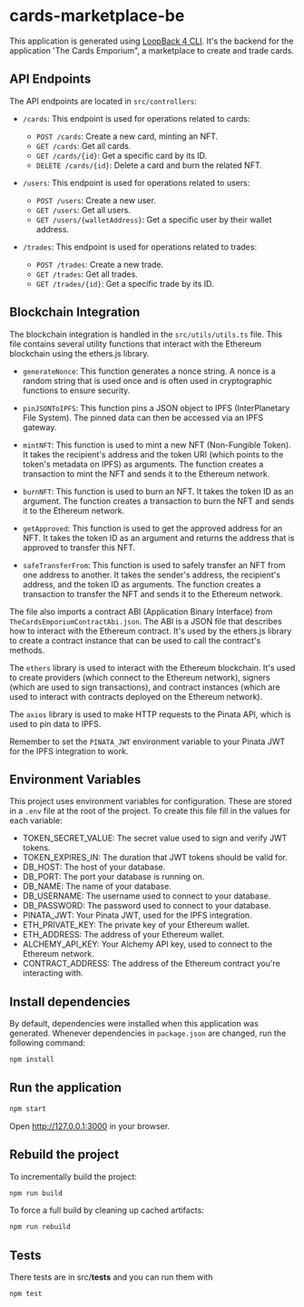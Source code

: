 # cards-marketplace-be

This application is generated using [LoopBack 4 CLI](https://loopback.io/doc/en/lb4/Command-line-interface.html).
It's the backend for the application 'The Cards Emporium", a marketplace to create and trade cards.

## API Endpoints

The API endpoints are located in `src/controllers`:

- `/cards`: This endpoint is used for operations related to cards:
  - `POST /cards`: Create a new card, minting an NFT.
  - `GET /cards`: Get all cards.
  - `GET /cards/{id}`: Get a specific card by its ID.
  - `DELETE /cards/{id}`: Delete a card and burn the related NFT.

- `/users`: This endpoint is used for operations related to users:
  - `POST /users`: Create a new user.
  - `GET /users`: Get all users.
  - `GET /users/{walletAddress}`: Get a specific user by their wallet address.

- `/trades`: This endpoint is used for operations related to trades:
  - `POST /trades`: Create a new trade.
  - `GET /trades`: Get all trades.
  - `GET /trades/{id}`: Get a specific trade by its ID.


## Blockchain Integration

The blockchain integration is handled in the `src/utils/utils.ts` file. This file contains several utility functions that interact with the Ethereum blockchain using the ethers.js library.

- `generateNonce`: This function generates a nonce string. A nonce is a random string that is used once and is often used in cryptographic functions to ensure security.

- `pinJSONToIPFS`: This function pins a JSON object to IPFS (InterPlanetary File System). The pinned data can then be accessed via an IPFS gateway.

- `mintNFT`: This function is used to mint a new NFT (Non-Fungible Token). It takes the recipient's address and the token URI (which points to the token's metadata on IPFS) as arguments. The function creates a transaction to mint the NFT and sends it to the Ethereum network.

- `burnNFT`: This function is used to burn an NFT. It takes the token ID as an argument. The function creates a transaction to burn the NFT and sends it to the Ethereum network.

- `getApproved`: This function is used to get the approved address for an NFT. It takes the token ID as an argument and returns the address that is approved to transfer this NFT.

- `safeTransferFrom`: This function is used to safely transfer an NFT from one address to another. It takes the sender's address, the recipient's address, and the token ID as arguments. The function creates a transaction to transfer the NFT and sends it to the Ethereum network.

The file also imports a contract ABI (Application Binary Interface) from `TheCardsEmporiumContractAbi.json`. The ABI is a JSON file that describes how to interact with the Ethereum contract. It's used by the ethers.js library to create a contract instance that can be used to call the contract's methods.

The `ethers` library is used to interact with the Ethereum blockchain. It's used to create providers (which connect to the Ethereum network), signers (which are used to sign transactions), and contract instances (which are used to interact with contracts deployed on the Ethereum network).

The `axios` library is used to make HTTP requests to the Pinata API, which is used to pin data to IPFS.

Remember to set the `PINATA_JWT` environment variable to your Pinata JWT for the IPFS integration to work.

## Environment Variables

This project uses environment variables for configuration. These are stored in a `.env` file at the root of the project. To create this file fill in the values for each variable:

- TOKEN_SECRET_VALUE: The secret value used to sign and verify JWT tokens.
- TOKEN_EXPIRES_IN: The duration that JWT tokens should be valid for.
- DB_HOST: The host of your database.
- DB_PORT: The port your database is running on.
- DB_NAME: The name of your database.
- DB_USERNAME: The username used to connect to your database.
- DB_PASSWORD: The password used to connect to your database.
- PINATA_JWT: Your Pinata JWT, used for the IPFS integration.
- ETH_PRIVATE_KEY: The private key of your Ethereum wallet.
- ETH_ADDRESS: The address of your Ethereum wallet.
- ALCHEMY_API_KEY: Your Alchemy API key, used to connect to the Ethereum network.
- CONTRACT_ADDRESS: The address of the Ethereum contract you're interacting with.


## Install dependencies

By default, dependencies were installed when this application was generated.
Whenever dependencies in `package.json` are changed, run the following command:

```sh
npm install
```

## Run the application

```sh
npm start
```

Open http://127.0.0.1:3000 in your browser.

## Rebuild the project

To incrementally build the project:

```sh
npm run build
```

To force a full build by cleaning up cached artifacts:

```sh
npm run rebuild
```

## Tests

There tests are in src/__tests__ and you can run them with
```sh
npm test
```
